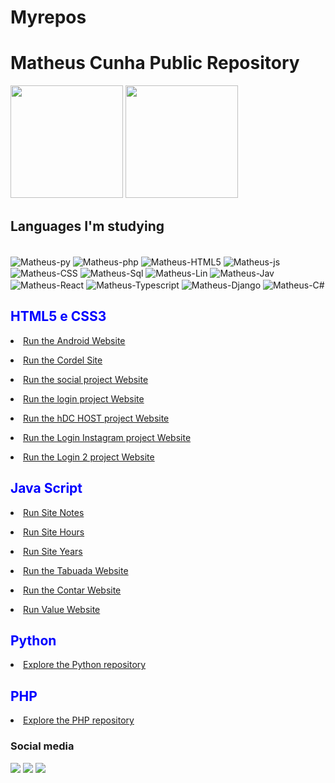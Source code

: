 # Myrepos
 <h1>Matheus Cunha Public Repository</h1>
 <p></p>
 <div>
  <a href="https://beacons.ai/Matheuslcnh"></a>
  <img height="180em" src="https://github-readme-stats.vercel.app/api?username=Matheuslcnh&show_icons=true&theme=dracula&include_all_commits=true&count_private=true"/>
  <img height="180em" src="https://github-readme-stats.vercel.app/api/top-langs/?username=Matheuslcnh&layout=compact&langs_count=16&theme=dracula"/>
</div>
<h2>Languages ​​I'm studying</h2>
<div style="display: inline-block"><br>
  <img align="center" alt="Matheus-py" src="https://img.shields.io/badge/Python-14354C?style=for-the-badge&logo=python&logoColor=white" />
  <img align="center" alt="Matheus-php" src="https://img.shields.io/badge/PHP-777BB4?style=for-the-badge&logo=php&logoColor=white" />
  <img align="center" alt="Matheus-HTML5" src="https://img.shields.io/badge/HTML5-E34F26?style=for-the-badge&logo=html5&logoColor=white" />
  <img align="center" alt="Matheus-js" src="https://img.shields.io/badge/JavaScript-F7DF1E?style=for-the-badge&logo=javascript&logoColor=black" />
  <img align="center" alt="Matheus-CSS" src="https://img.shields.io/badge/CSS3-1572B6?style=for-the-badge&logo=css3&logoColor=white"/> 
  <img align="center" alt="Matheus-Sql" src="https://img.shields.io/badge/MySQL-00000F?style=for-the-badge&logo=mysql&logoColor=white"/> 
  <img align="center" alt="Matheus-Lin" src="https://img.shields.io/badge/Linux-333333?style=for-the-badge&logo=linux&logoColor=white"/>
  <img align="center" alt="Matheus-Jav" src="https://img.shields.io/badge/Java-ED8B00?style=for-the-badge&logo=openjdk&logoColor=white"/>
  <img align="center" alt="Matheus-React" src="https://img.shields.io/badge/React-20232A?style=for-the-badge&logo=react&logoColor=61DAFB"/>
 
  <img align="center" alt="Matheus-Typescript" src="https://img.shields.io/badge/TypeScript-007ACC?style=for-the-badge&logo=typescript&logoColor=white"/>
  <img align="center" alt="Matheus-Django" src="https://img.shields.io/badge/Django-092E20?style=for-the-badge&logo=django&logoColor=white"/>
   <img align="center" alt="Matheus-C#" src="https://img.shields.io/badge/C%23-239120?style=for-the-badge&logo=c-sharp&logoColor=white"/>
 
</div>

<p></p>
<h2 style="color: blue">HTML5 e CSS3</h2>

 <li><a href="https://matheuslcnh.github.io/Myrepos/Sites/Android/android.html" target="_blank">Run the Android Website</a>
 <p></p></li>
 <li><a href="https://matheuslcnh.github.io/Myrepos/Sites/Cordel/cordel.html" target="_blank">Run the Cordel Site</a>
 <p></p></li>
 <li><a href="https://matheuslcnh.github.io/Myrepos/Sites/Projeto%20Social/Social.html" target="_blank">Run the social project Website</a></li>
 <p></p>
 <li><a href="https://matheuslcnh.github.io/Myrepos/Sites/Projeto%20Login/index.html" target="_blank">Run the login project Website</a></li>
 <p></p>
 <li><a href="https://matheuslcnh.github.io/Myrepos/Sites/projeto%20host/index.html">Run the hDC HOST project Website</a>
 <p></p></li>
 <li><a href="https://matheuslcnh.github.io/Myrepos/Sites/projeto%20instagram/index.html">Run the Login Instagram project Website</a></li>
 <p></p>
 <li><a href="https://matheuslcnh.github.io/Myrepos/Sites/projeto%20login2/index.html">Run the Login 2 project Website</a>
 <p></p></li>

 

 <p></p>
<h2 style="color: blue">Java Script</h2>
 <li><a href="https://matheuslcnh.github.io/Myrepos/Javascript/Notas.html" target="_blank">Run Site Notes</a>
 <p></p></li>
 <li><a href="https://matheuslcnh.github.io/Myrepos/Sites/ProjetoJS/modelo.html" target="_blank">Run Site Hours</a>
 <p></p></li>
 <li><a href="https://matheuslcnh.github.io/Myrepos/Sites/Projetoidade/idade.html" target="_blank">Run Site Years</a>
 <p></p></li>
<li><a href="https://matheuslcnh.github.io/Myrepos/Sites/ProjetoTabuada/modelo.html" target="_blank">Run the Tabuada Website</a></li>
 <p></p>
 <li><a href="https://matheuslcnh.github.io/Myrepos/Sites/ProjetoContar/modelo.html" target="_blank">Run the Contar Website</a></li>
 <p></p>
 <li><a href="https://matheuslcnh.github.io/Myrepos/Sites/ProjetoValor/modelo.html" target="_blank">Run Value Website</a>
 <p></p></li>
 <h2 style="color: blue">Python</h2>
 <li><a href="https://github.com/Matheuslcnh/Curso-Python" target="_blank">Explore the Python repository</a>
 <p></p></li>
 <h2 style="color: blue">PHP</h2>
 <li><a href="https://github.com/Matheuslcnh/Myrepos/tree/main/PHP" target="_blank">Explore the PHP repository</a></li>
 
 

 <h3>Social media</h3>
 <div>
  <a href="https://www.instagram.com/_23matusy/" target="_blank"><img src="https://img.shields.io/badge/Instagram-E4405F?style=for-the-badge&logo=instagram&logoColor=white" target="_blank" /></a>
  <a href="https://github.com/Matheuslcnh/" target="_blank"><img src="https://img.shields.io/badge/GitHub-100000?style=for-the-badge&logo=github&logoColor=white" target="_blank" /></a>
  <a href="https://www.linkedin.com/in/matheus-louren%C3%A7o-cunha-5b05242b5/" target="_blank"><img src="https://img.shields.io/badge/LinkedIn-0077B5?style=for-the-badge&logo=linkedin&logoColor=white" target="_blank" /></a>
</div>



